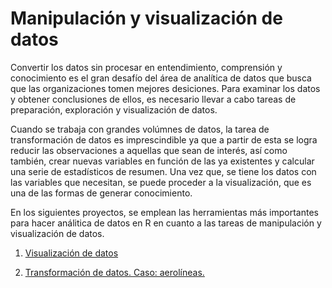 # Manipulación y visualización de datos

Convertir los datos sin procesar en entendimiento, comprensión y conocimiento es el gran desafío del área de analítica de datos que busca que las organizaciones tomen mejores desiciones. Para examinar los datos y obtener conclusiones de ellos, es necesario llevar a cabo tareas de preparación, exploración y visualización de datos. 

Cuando se trabaja con grandes volúmnes de datos, la tarea de transformación de datos es imprescindible  ya que a partir de esta se logra reducir las observaciones a aquellas que sean de interés, así como también, crear nuevas  variables en función de las ya existentes y calcular una serie de estadísticos de resumen. Una vez que, se tiene los datos con las variables que necesitan, se puede proceder a la visualización, que es una de las formas de generar conocimiento. 

En los siguientes proyectos, se emplean las herramientas más importantes para hacer análitica de datos en R en cuanto a las tareas de manipulación y visualización de datos. 
 
1.  [Visualización de datos](https://vanefigueroa.github.io/Data-Visualization/) 

2.  [Transformación de datos. Caso: aerolíneas.](https://vanefigueroa.github.io/Data-Transformation/)
 
